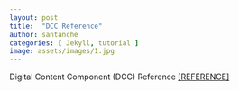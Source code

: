 ```yaml
---
layout: post
title:  "DCC Reference"
author: santanche
categories: [ Jekyll, tutorial ]
image: assets/images/1.jpg
---
```

Digital Content Component (DCC) Reference <a href="https://harena-lab.github.io/harena-docs/dccs/reference/">[REFERENCE]</a>
